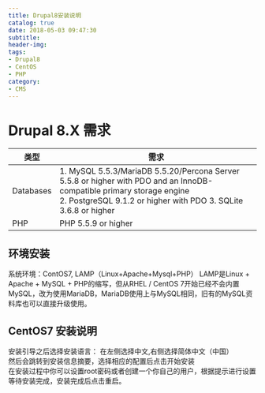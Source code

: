```yaml
---
title: Drupal8安装说明
catalog: true
date: 2018-05-03 09:47:30
subtitle:
header-img:
tags:
- Drupal8
- CentOS
- PHP
category:
- CMS
---
```

# Drupal 8.X 需求

类型| 需求  
---------|---------
 Databases |1. MySQL 5.5.3/MariaDB 5.5.20/Percona Server 5.5.8 or higher with PDO and an InnoDB-compatible primary storage engine <br/>  2. PostgreSQL 9.1.2 or higher with PDO  3. SQLite 3.6.8 or higher
 PHP | PHP 5.5.9 or higher

## 环境安装

系统环境：ContOS7, LAMP（Linux+Apache+Mysql+PHP）
LAMP是Linux + Apache + MySQL + PHP的缩写，但从RHEL / CentOS 7开始已经不会内置MySQL，改为使用MariaDB，MariaDB使用上与MySQL相同，旧有的MySQL资料库也可以直接升级使用。

## CentOS7 安装说明

安装引导之后选择安装语言： 在左侧选择中文,右侧选择简体中文（中国）  
然后会跳转到安装信息摘要，选择相应的配置后点击开始安装  
在安装过程中你可以设置root密码或者创建一个你自己的用户，根据提示进行设置  
等待安装完成，安装完成后点击重启。
